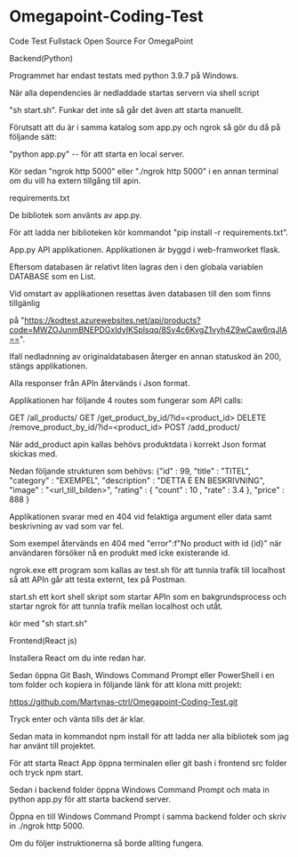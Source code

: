 # Omegapoint-Coding-Test
Code Test Fullstack Open Source For OmegaPoint

Backend(Python)

Programmet har endast testats med python 3.9.7 på Windows.

När alla dependencies är nedladdade startas servern via shell script

"sh start.sh". Funkar det inte så går det även att starta manuellt.

Förutsatt att du är i samma katalog som app.py och ngrok så gör du då på följande sätt:

"python app.py" -- för att starta en local server.

Kör sedan "ngrok http 5000" eller "./ngrok http 5000" i en annan terminal om du vill ha extern tillgång till apin.

requirements.txt

De bibliotek som använts av app.py.

För att ladda ner biblioteken kör kommandot "pip install -r requirements.txt".

App.py API applikationen. Applikationen är byggd i web-framworket flask.

Eftersom databasen är relativt liten lagras den i den globala variablen DATABASE som en List. 

Vid omstart av applikationen resettas även databasen till den som finns tillgänlig

på "https://kodtest.azurewebsites.net/api/products?code=MWZOJunmBNEPDGxldyIKSplsqq/8Sv4c6KvgZ1vyh4Z9wCaw6rqJIA==".

Ifall nedladnning av originaldatabasen återger en annan statuskod än 200, stängs applikationen.

Alla responser från APIn återvänds i Json format.

Applikationen har följande 4 routes som fungerar som API calls:

GET  	/all_products/
GET  	/get_product_by_id/?id=<product_id>
DELETE  /remove_product_by_id/?id=<product_id>
POST  	/add_product/

När add_product apin kallas behövs produktdata i korrekt Json format skickas med.

Nedan följande strukturen som behövs:
        {"id" : 99,
        "title" : "TITEL",
        "category" : "EXEMPEL",
        "description" : "DETTA E EN BESKRIVNING",
        "image" : "<url_till_bilden>",
        "rating" : { "count" : 10 , "rate" : 3.4 },
        "price" : 888
	}
  
Applikationen svarar med en 404 vid felaktiga argument eller data samt beskrivning av vad som var fel.

Som exempel återvänds en 404 med "error":f"No product with id {id}" när användaren försöker nå en produkt med icke existerande id.

ngrok.exe ett program som kallas av test.sh för att tunnla trafik till localhost så att APIn går att testa externt, tex på Postman.

start.sh ett kort shell skript som startar APIn som en bakgrundsprocess och startar ngrok för att tunnla trafik mellan localhost och utåt.

kör med "sh start.sh"

Frontend(React js)

Installera React om du inte redan har.

Sedan öppna Git Bash, Windows Command Prompt eller PowerShell i en tom folder och kopiera in följande länk för att klona mitt projekt:

https://github.com/Martynas-ctrl/Omegapoint-Coding-Test.git

Tryck enter och vänta tills det är klar.

Sedan mata in kommandot npm install för att ladda ner alla bibliotek som jag har använt till projektet.

För att starta React App öppna terminalen eller git bash i frontend src folder och tryck npm start.

Sedan i backend folder öppna Windows Command Prompt och mata in python app.py för att starta backend server.

Öppna en till Windows Command Prompt i samma backend folder och skriv in ./ngrok http 5000.

Om du följer instruktionerna så borde allting fungera.
